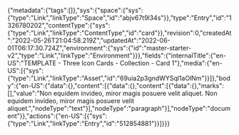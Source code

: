 {"metadata":{"tags":[]},"sys":{"space":{"sys":{"type":"Link","linkType":"Space","id":"abjv67t9l34s"}},"type":"Entry","id":"1326780202","contentType":{"sys":{"type":"Link","linkType":"ContentType","id":"card"}},"revision":0,"createdAt":"2022-05-26T21:04:58.219Z","updatedAt":"2022-06-01T06:17:30.724Z","environment":{"sys":{"id":"master-starter-v2","type":"Link","linkType":"Environment"}}},"fields":{"internalTitle":{"en-US":"TEMPLATE - Three Icon Cards - Collection - Card 1"},"media":{"en-US":[{"sys":{"type":"Link","linkType":"Asset","id":"69uia2p3gndWYSql1aOlNm"}}]},"body":{"en-US":{"data":{},"content":[{"data":{},"content":[{"data":{},"marks":[],"value":"Non equidem invideo, miror magis posuere velit aliquet. Non equidem invideo, miror magis posuere velit aliquet.","nodeType":"text"}],"nodeType":"paragraph"}],"nodeType":"document"}},"actions":{"en-US":[{"sys":{"type":"Link","linkType":"Entry","id":"512854881"}}]}}}